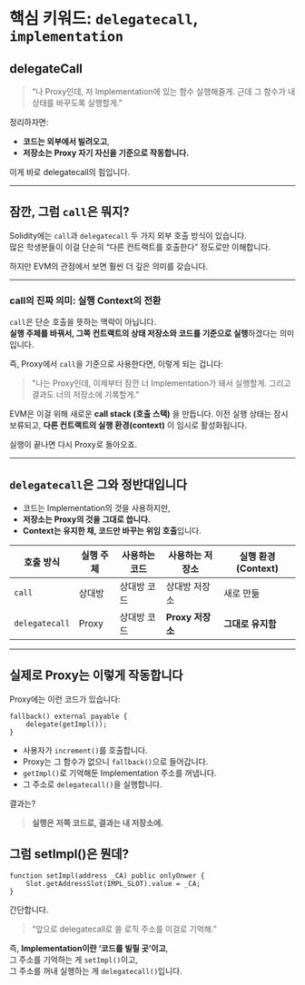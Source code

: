 # **핵심 키워드: `delegatecall`, `implementation`**

## delegateCall

> “나 Proxy인데, 저 Implementation에 있는 함수 실행해줄게.
> 근데 그 함수가 내 상태를 바꾸도록 실행할게.”

정리하자면:

- **코드는 외부에서 빌려오고**,
- **저장소는 Proxy 자기 자신을 기준으로 작동합니다.**

이게 바로 delegatecall의 힘입니다.

---

## **잠깐, 그럼 `call`은 뭐지?**

Solidity에는 `call`과 `delegatecall` 두 가지 외부 호출 방식이 있습니다.  
많은 학생분들이 이걸 단순히 “다른 컨트랙트를 호출한다” 정도로만 이해합니다.

하지만 EVM의 관점에서 보면 훨씬 더 깊은 의미를 갖습니다.

---

### **call의 진짜 의미: 실행 Context의 전환**

`call`은 단순 호출을 뜻하는 맥락이 아닙니다.  
**실행 주체를 바꿔서, 그쪽 컨트랙트의 상태 저장소와 코드를 기준으로 실행**하겠다는 의미입니다.

즉, Proxy에서 `call`을 기준으로 사용한다면, 이렇게 되는 겁니다:

> "나는 Proxy인데, 이제부터 잠깐 너 Implementation가 돼서 실행할게.
> 그리고 결과도 너의 저장소에 기록할게."

EVM은 이걸 위해 새로운 **call stack (호출 스택)** 을 만듭니다.
이전 실행 상태는 잠시 보류되고,
**다른 컨트랙트의 실행 환경(context)** 이 임시로 활성화됩니다.

실행이 끝나면 다시 Proxy로 돌아오죠.

---

## `delegatecall`은 그와 정반대입니다

- 코드는 Implementation의 것을 사용하지만,
- **저장소는 Proxy의 것을 그대로 씁니다.**
- **Context는 유지한 채, 코드만 바꾸는 위임 호출**입니다.

| 호출 방식      | 실행 주체 | 사용하는 코드 | 사용하는 저장소  | 실행 환경 (Context) |
| -------------- | --------- | ------------- | ---------------- | ------------------- |
| `call`         | 상대방    | 상대방 코드   | 상대방 저장소    | 새로 만듦           |
| `delegatecall` | Proxy     | 상대방 코드   | **Proxy 저장소** | **그대로 유지함**   |

---

## **실제로 Proxy는 이렇게 작동합니다**

Proxy에는 이런 코드가 있습니다:

```solidity
fallback() external payable {
    delegate(getImpl());
}
```

- 사용자가 `increment()`를 호출합니다.
- Proxy는 그 함수가 없으니 `fallback()`으로 들어갑니다.
- `getImpl()`로 기억해둔 Implementation 주소를 꺼냅니다.
- 그 주소로 `delegatecall()`을 실행합니다.

결과는?

> **실행은 저쪽 코드로, 결과는 내 저장소에.**

## **그럼 setImpl()은 뭔데?**

```solidity
function setImpl(address _CA) public onlyOnwer {
    Slot.getAddressSlot(IMPL_SLOT).value = _CA;
}
```

간단합니다.

> “앞으로 delegatecall로 쓸 로직 주소를 이걸로 기억해.”

즉, **Implementation이란 ‘코드를 빌릴 곳’이고**,  
그 주소를 기억하는 게 `setImpl()`이고,  
그 주소를 꺼내 실행하는 게 `delegatecall()`입니다.
